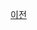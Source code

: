 

[이전](https://github.com/blazorstudy/bicycle-sharing-system-workshop/tree/main/src/BicycleSharingSystem.Kiosk/manual/Section.01)

